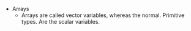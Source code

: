 - Arrays
	- Arrays are called vector variables, whereas the normal. Primitive types. Are the scalar variables.